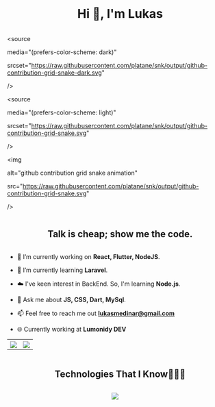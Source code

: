 <!--h1 without bottom border-->

<div  id="user-content-toc">

<ul  align="center">

<summary><h1  style="display: inline-block">Hi 👋, I'm Lukas</h1></summary>

</ul>

</div>

  

<!--- snake -->

<picture>

<source

media="(prefers-color-scheme: dark)"

srcset="https://raw.githubusercontent.com/platane/snk/output/github-contribution-grid-snake-dark.svg"

/>

<source

media="(prefers-color-scheme: light)"

srcset="https://raw.githubusercontent.com/platane/snk/output/github-contribution-grid-snake.svg"

/>

<img

alt="github contribution grid snake animation"

src="https://raw.githubusercontent.com/platane/snk/output/github-contribution-grid-snake.svg"

/>

</picture>

  

<!--h2 without bottom border-->

<div  id="user-content-toc">

<ul  align="center">

<summary><h2  style="display: inline-block">Talk is cheap; show me the code.</h2></summary>

</ul>

</div>

  
  

<!--Intro start-->

- 🔭 I’m currently working on **React, Flutter, NodeJS**.

  

- 🌱 I’m currently learning **Laravel**.

  

- ☁️ I've keen interest in BackEnd. So, I'm learning **Node.js**.

  

- 💬 Ask me about **JS, CSS, Dart, MySql**.

  

- 📫 Feel free to reach me out **lukasmedinar@gmail.com**

  

- 🌐 Currently working at **Lumonidy DEV**

<!--Intro end-->

  
  
  

<!--- stats & Trophy (start) -->

<p  align="center">

<!--- stats (start) -->

<table  align="center">

<tr  border="none">

<td  width="50%"  align="center">

<img  align="center"  src="https://github-readme-stats.vercel.app/api?username=lukas-577&theme=dark&show_icons=true&count_private=true"  />

</td>

  

<td  width="50%"  align="center">

  

<img  align="center"  src="https://github-readme-stats.vercel.app/api/top-langs/?username=lukas-577&layout=pie&theme=dark&hide_border=false&no-bg=true&no-frame=true&langs_count=6"/>

</td>

</tr>

</table>

<!--- stats (end) -->

  

</p>

<!--- stats (end) -->

  
  

<!--h1 without bottom border-->

<div  id="user-content-toc">

<ul  align="center">

<summary><h2  style="display: inline-block">Technologies That I Know👨🏻‍💻</h2></summary>

</ul>

</div>

<!--tech stack icons-->

<div  align="center">

<p  align="center">

<a  href="https://skillicons.dev">

<img  src="https://skillicons.dev/icons?i=css,js,html,react,flutter,nodejs,tailwind,bootstrap,php,mysql,c,cpp,python,git,figma,wordpress,vscode,laravel,java&perline=10"  />

</a>

</p>

</div>

  
  



  



  
